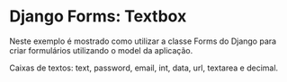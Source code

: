 Django Forms: Textbox
===

Neste exemplo é mostrado como utilizar a classe Forms do Django para criar formulários utilizando o model da aplicação.

Caixas de textos: text, password, email, int, data, url, textarea e decimal.
